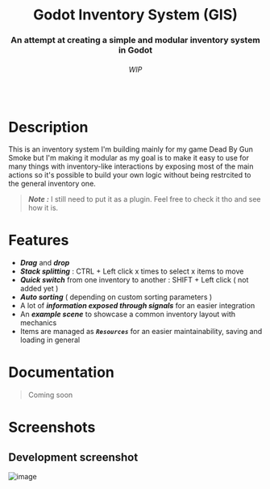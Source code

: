 <div align="center">
	<!-- <img src="logo svg link" alt="Logo" width="100"> -->
  <h1 align="center">Godot Inventory System (GIS)</h1>
  <h3>
    An attempt at creating a simple and modular inventory system in Godot 
  </h3>
  <h6>WIP</h6>
</div>
<br>

# Description
This is an inventory system I'm building mainly for my game Dead By Gun Smoke but I'm making it modular as my goal is to make it easy to use 
for many things with inventory-like interactions by exposing most of the main actions so it's possible to build your own logic without being restrcited to the general inventory one.
> ***Note :*** I still need to put it as a plugin. Feel free to check it tho and see how it is.
# Features
- ***Drag*** and ***drop***
- ***Stack splitting*** : CTRL + Left click x times to select x items to move
- ***Quick switch*** from one inventory to another : SHIFT + Left click ( not added yet )
- ***Auto sorting*** ( depending on custom sorting parameters )
- A lot of ***information exposed through signals*** for an easier integration
- An ***example scene*** to showcase a common inventory layout with mechanics
- Items are managed as ***`Resources`*** for an easier maintainability, saving and loading in general
# Documentation
> Coming soon
# Screenshots
## Development screenshot
![image](https://github.com/user-attachments/assets/7d62cf90-691e-480e-a229-c23cf814b31b)
